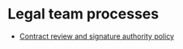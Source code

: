 # Legal team processes

- [Contract review and signature authority policy](ContractReviewandSignatureAuthorityPolicy.md)
